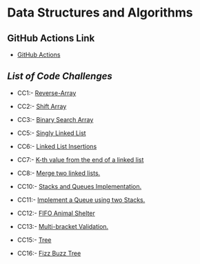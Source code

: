 # Data Structures and Algorithms

## GitHub Actions Link

* [GitHub Actions](https://github.com/ammarBadwan-401-advanced-javascript/data-structures-and-algorithms/actions)

## ***List of Code Challenges***

* CC1:- [Reverse-Array](https://github.com/ammarBadwan-401-advanced-javascript/data-structures-and-algorithms/tree/master/challenges/arrayReverse)

* CC2:- [Shift Array](https://github.com/ammarBadwan-401-advanced-javascript/data-structures-and-algorithms/tree/master/challenges/arrayShift)

* CC3:- [Binary Search Array](https://github.com/ammarBadwan-401-advanced-javascript/data-structures-and-algorithms/tree/master/challenges/arrayBinarySearch)

* CC5:- [Singly Linked List](https://github.com/ammarBadwan-401-advanced-javascript/data-structures-and-algorithms/tree/master/Data-Structures/linkedList)

* CC6:- [Linked List Insertions](https://github.com/ammarBadwan-401-advanced-javascript/data-structures-and-algorithms/tree/master/Data-Structures/linkedList)

* CC7:- [K-th value from the end of a linked list](https://github.com/ammarBadwan-401-advanced-javascript/data-structures-and-algorithms/tree/master/Data-Structures/linkedList)

* CC8:- [Merge two linked lists.](https://github.com/ammarBadwan-401-advanced-javascript/data-structures-and-algorithms/tree/master/Data-Structures/linkedList/llMerge)

* CC10:- [Stacks and Queues Implementation.](https://github.com/ammarBadwan-401-advanced-javascript/data-structures-and-algorithms/tree/master/Data-Structures/stacksAndQueues)

* CC11:- [Implement a Queue using two Stacks.](https://github.com/ammarBadwan-401-advanced-javascript/data-structures-and-algorithms/tree/master/Data-Structures/stacksAndQueues/queueWithStacks)

* CC12:- [FIFO Animal Shelter](https://github.com/ammarBadwan-401-advanced-javascript/data-structures-and-algorithms/tree/master/challenges/fifoAnimalShelter/)

* CC13:- [ Multi-bracket Validation.](https://github.com/ammarBadwan-401-advanced-javascript/data-structures-and-algorithms/tree/master/challenges/multiBracketValidation/)

* CC15:- [Tree](https://github.com/ammarBadwan-401-advanced-javascript/data-structures-and-algorithms/tree/master/Data-Structures/tree/)

* CC16:- [Fizz Buzz Tree](https://github.com/ammarBadwan-401-advanced-javascript/data-structures-and-algorithms/tree/master/challenges/fizzBuzzTree/)